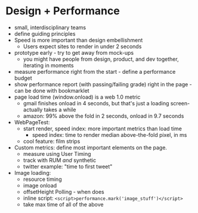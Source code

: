 # Design + Performance
* small, interdisciplinary teams
* define guiding principles
* Speed is more important than design embellishment
	* Users expect sites to render in under 2 seconds
* prototype early - try to get away from mock-ups
	* you might have people from design, product, and dev together, iterating in moments
* measure performance right from the start - define a performance budget
* show performance report (with passing/failing grade) right in the page - can be done with bookmarklet
* page load time (window.onload) is a web 1.0 metric
	* gmail finishes onload in 4 seconds, but that's just a loading screen- actually takes a while
	* amazon: 99% above the fold in 2 seconds, onload in 9.7 seconds
* WebPageTest:
	* start render, speed index: more important metrics than load time
		* speed index: time to render median above-the-fold pixel, in ms
	* cool feature: film strips
* Custom metrics: define most important elements on the page.
	* measure using User Timing
	* track with RUM *and* synthetic
	* twitter example: "time to first tweet"
* Image loading:
	* resource timing
	* image onload
	* offsetHeight Polling - when does 
	* inline script: `<script>performance.mark('image_stuff')</script>`
	* take max time of all of the above